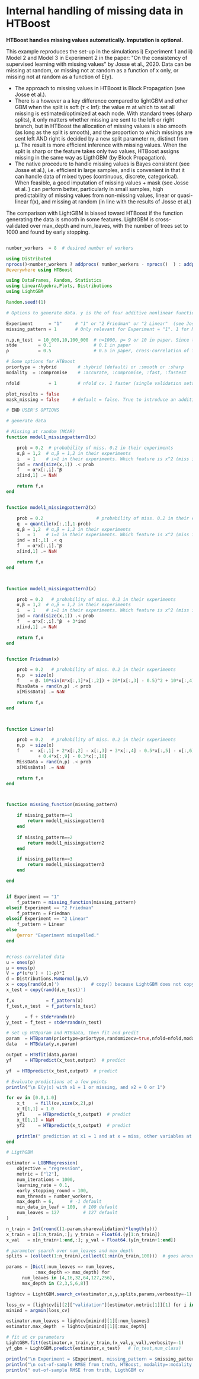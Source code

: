 # Internal handling of missing data in HTBoost

**HTBoost handles missing values automatically. Imputation is optional.** 

This example reproduces the set-up in the simulations i) Experiment 1 and ii) Model 2 and Model 3 in Experiment 2 in the paper:
"On the consistency of supervised learning with missing values" by Josse et al., 2020. 
Data can be missing at random, or missing not at random as a function of x only, or missing not at random as a function of E(y).

- The approach to missing values in HTBoost is Block Propagation (see Josse et al.).
- There is a however a a key difference compared to lightGBM and other GBM when the split is soft (τ < Inf): the value
  m at which to set all missing is estimated/optimized at each node. With standard trees (sharp splits), it only matters whether
  missing are sent to the left or right branch, but in HTBoost the allocation of missing values is also smooth (as long as the split is smooth),
  and the proportion to which missings are sent left AND right is decided by a new split parameter m, distinct from μ. 
  The result is more efficient inference with missing values. When the split is sharp or the feature takes only two values, HTBoost
  assigns missing in the same way as LigthGBM (by Block Propagation).
- The native procedure to handle missing values is Bayes consistent (see Josse et al.), i.e. efficient in large samples,
  and is convenient in that it can handle data of mixed types (continuous, discrete, categorical).
  When feasible, a good imputation of missing values + mask (see Josse et al. ) can perform better, particularly in small samples,
  high predictability of missing values from non-missing values, linear or quasi-linear f(x), and missing at random (in line
  with the results of Josse et al.)  
 
The comparison with LightGBM is biased toward HTBoost if the function generating the data is smooth in some features.
LightGBM is cross-validated over max_depth and num_leaves, with the number of trees set to 1000 and found by early stopping.
    
```julia 

number_workers  = 8  # desired number of workers

using Distributed
nprocs()<number_workers ? addprocs( number_workers - nprocs()  ) : addprocs(0)
@everywhere using HTBoost

using DataFrames, Random, Statistics
using LinearAlgebra,Plots, Distributions
using LightGBM

Random.seed!(1)

# Options to generate data. y is the of four additive nonlinear functions + Gaussian noise(0,stde^2)

Experiment      = "1"     # "1" or "2 Friedman" or "2 Linear"  (see Josse et al., 2020, experiment 1, and experiment 2, Friedman or Linear dgp)
missing_pattern = 1       # Only relevant for Experiment = "1". 1 for MCAR (missing at random), 2 for Censoring MNAR (at 1), 3 for Predictive missingness 

n,p,n_test  = 10_000,10,100_000  # n=1000, p= 9 or 10 in paper. Since this is one run, consider larger n. 
stde        = 0.1                # 0.1 in paper
ρ           = 0.5                # 0.5 in paper, cross-correlation of features 

# Some options for HTBoost
priortype = :hybrid        # :hybrid (default) or :smooth or :sharp
modality  = :compromise    # :accurate, :compromise, :fast, :fastest 

nfold           = 1        # nfold cv. 1 faster (single validation sets), default 4 is slower, but more accurate. Here nfold = 1 for fair comparison with LightGBM.

plot_results = false
mask_missing = false     # default = false. True to introduce an additional feature, a dummy with value 'true' if x is missing. Not necessary.

# END USER'S OPTIONS

# generate data

# Missing at random (MCAR)
function model1_missingpattern1(x) 

    prob = 0.2  # probability of miss. 0.2 in their experiments 
    α,β = 1,2  # α,β = 1,2 in their experiments
    i   = 1    # i=1 in their experiments. Which feature is x^2 (miss is for 1st)
    ind = rand(size(x,1)) .< prob
    f   = α*x[:,i].^β  
    x[ind,1] .= NaN

    return f,x
end 


function model1_missingpattern2(x) 

    prob = 0.2                    # probability of miss. 0.2 in their experiments 
    q  = quantile(x[:,1],1-prob)
    α,β = 1,2  # α,β = 1,2 in their experiments
    i   = 1    # i=1 in their experiments. Which feature is x^2 (miss is for 1st)
    ind = x[:,1] .< q
    f   = α*x[:,i].^β  
    x[ind,1] .= NaN

    return f,x
end 



function model1_missingpattern3(x) 

    prob = 0.2   # probability of miss. 0.2 in their experiments 
    α,β = 1,2  # α,β = 1,2 in their experiments
    i   = 1    # i=1 in their experiments. Which feature is x^2 (miss is for 1st)
    ind = rand(size(x,1)) .< prob
    f   = α*x[:,i].^β  + 3*ind 
    x[ind,1] .= NaN

    return f,x
end     


function Friedman(x) 

    prob = 0.2   # probability of miss. 0.2 in their experiments 
    n,p  = size(x)
    f    = @. 10*sin(π*x[:,1]*x[:,2]) + 20*(x[:,3] - 0.5)^2 + 10*x[:,4] + 5*x[:,5]
    MissData = rand(n,p) .< prob
    x[MissData] .= NaN

    return f,x
end     



function Linear(x) 

    prob = 0.2   # probability of miss. 0.2 in their experiments 
    n,p  = size(x)
    f    =  x[:,1] + 2*x[:,2] - x[:,3] + 3*x[:,4] - 0.5*x[:,5] - x[:,6] + 0.3*x[:,7] + 1.7*x[:,8] 
            + 0.4*x[:,9] - 0.3*x[:,10] 
    MissData = rand(n,p) .< prob
    x[MissData] .= NaN

    return f,x
end     



function missing_function(missing_pattern)

    if missing_pattern==1
        return model1_missingpattern1
    end 
    
    if missing_pattern==2
        return model1_missingpattern2
    end 

    if missing_pattern==3
        return model1_missingpattern3
    end 

end 


if Experiment == "1"
    f_pattern = missing_function(missing_pattern)
elseif Experiment == "2 Friedman" 
    f_pattern = Friedman
elseif Experiment == "2 Linear" 
    f_pattern = Linear
else 
    @error "Experiment misspelled."    
end 


#cross-correlated data
u = ones(p)
μ = ones(p)
V = ρ*(u*u') + (1-ρ)*I
d = Distributions.MvNormal(μ,V)
x = copy(rand(d,n)')            # copy() because LightGBM does not copy with Adjoint type  
x_test = copy(rand(d,n_test)')

f,x            = f_pattern(x)
f_test,x_test  = f_pattern(x_test) 

y      = f + stde*randn(n)
y_test = f_test + stde*randn(n_test)

# set up HTBparam and HTBdata, then fit and predit
param  = HTBparam(priortype=priortype,randomizecv=true,nfold=nfold,modality=modality )
data   = HTBdata(y,x,param)

output = HTBfit(data,param)
yf     = HTBpredict(x_test,output)  # predict

yf  = HTBpredict(x_test,output)  # predict

# Evaluate predictions at a few points
println("\n E(y|x) with x1 = 1 or missing, and x2 = 0 or 1") 

for ov in [0.0,1.0]
    x_t    = fill(ov,size(x,2),p)
    x_t[1,1] = 1.0
    yf1     = HTBpredict(x_t,output)  # predict
    x_t[1,1] = NaN
    yf2     = HTBpredict(x_t,output)  # predict

    println(" prediction at x1 = 1 and at x = miss, other variables at $ov ", [yf1[1],yf2[1]])
end 

# LigthGBM 

estimator = LGBMRegression(
    objective = "regression",
    metric = ["l2"],         
    num_iterations = 1000,
    learning_rate = 0.1,
    early_stopping_round = 100,
    num_threads = number_workers,
    max_depth = 6,      # -1 default
    min_data_in_leaf = 100,  # 100 default 
    num_leaves = 127         # 127 default  
)

n_train = Int(round((1-param.sharevalidation)*length(y)))
x_train = x[1:n_train,:]; y_train = Float64.(y[1:n_train])
x_val   = x[n_train+1:end,:]; y_val = Float64.(y[n_train+1:end])

# parameter search over num_leaves and max_depth
splits = (collect(1:n_train),collect(1:min(n_train,100)))  # goes around the problem that at least two training sets are required by search_cv (we want the first)

params = [Dict(:num_leaves => num_leaves,
           :max_depth => max_depth) for
      num_leaves in (4,16,32,64,127,256),
      max_depth in (2,3,5,6,8)]

lightcv = LightGBM.search_cv(estimator,x,y,splits,params,verbosity=-1)

loss_cv = [lightcv[i][2]["validation"][estimator.metric[1]][1] for i in eachindex(lightcv)]
minind = argmin(loss_cv)

estimator.num_leaves = lightcv[minind][1][:num_leaves]
estimator.max_depth  = lightcv[minind][1][:max_depth]

# fit at cv parameters
LightGBM.fit!(estimator,x_train,y_train,(x_val,y_val),verbosity=-1)
yf_gbm = LightGBM.predict(estimator,x_test)   # (n_test,num_class) 

println("\n Experiment = $Experiment, missing_pattern = $missing_pattern, n = $n")
println("\n out-of-sample RMSE from truth, HTBoost, modality=:modality  ", sqrt(sum((yf - f_test).^2)/n_test) )
println(" out-of-sample RMSE from truth, LigthGBM cv                     ", sqrt(sum((yf_gbm - f_test).^2)/n_test) )

```